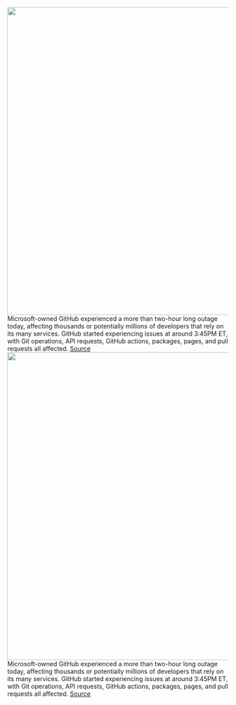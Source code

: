 <img src='https://cdn.vox-cdn.com/thumbor/56PCAvk_-5qqLgWnRfnzCnUqe1g=/0x0:945x472/1200x800/filters:focal(398x161:548x311)/cdn.vox-cdn.com/uploads/chorus_image/image/70199014/E68eGLR.0.png' width='700px' /><br/>
Microsoft-owned GitHub experienced a more than two-hour long outage today, affecting thousands or potentially millions of developers that rely on its many services. GitHub started experiencing issues at around 3:45PM ET, with Git operations, API requests, GitHub actions, packages, pages, and pull requests all affected.
<a href='https://www.theverge.com/2021/11/27/22805076/github-down-outage-service-issues'> Source <a/><img src='https://cdn.vox-cdn.com/thumbor/56PCAvk_-5qqLgWnRfnzCnUqe1g=/0x0:945x472/1200x800/filters:focal(398x161:548x311)/cdn.vox-cdn.com/uploads/chorus_image/image/70199014/E68eGLR.0.png' width='700px' /><br/>
Microsoft-owned GitHub experienced a more than two-hour long outage today, affecting thousands or potentially millions of developers that rely on its many services. GitHub started experiencing issues at around 3:45PM ET, with Git operations, API requests, GitHub actions, packages, pages, and pull requests all affected.
<a href='https://www.theverge.com/2021/11/27/22805076/github-down-outage-service-issues'> Source <a/>